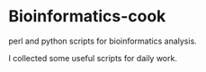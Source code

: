 # Bioinformatics-cook
perl and python scripts for bioinformatics analysis.

I collected some useful scripts for daily work.
